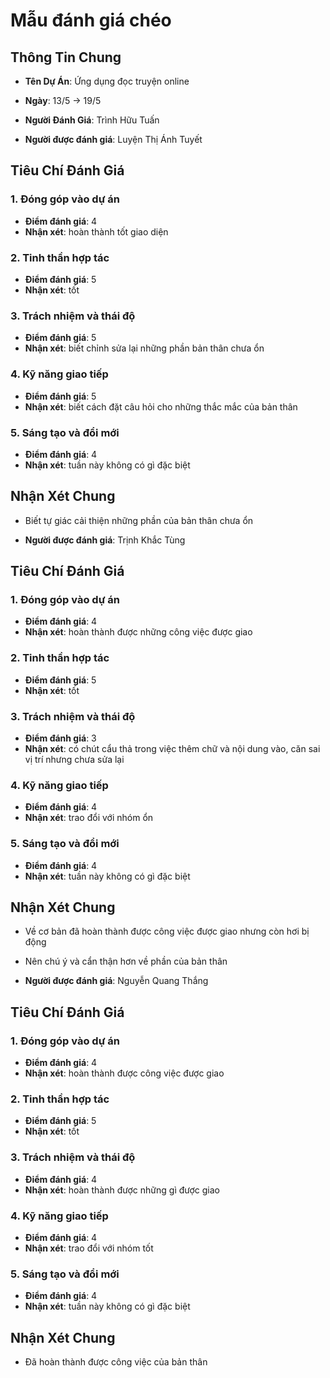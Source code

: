 # Mẫu đánh giá chéo
## Thông Tin Chung
- **Tên Dự Án**: Ứng dụng đọc truyện online
- **Ngày**: 13/5 -> 19/5
- **Người Đánh Giá**: Trình Hữu Tuấn

- **Người được đánh giá**: Luyện Thị Ánh Tuyết
## Tiêu Chí Đánh Giá
### 1. Đóng góp vào dự án
- **Điểm đánh giá**: 4
- **Nhận xét**: hoàn thành tốt giao diện

### 2. Tinh thần hợp tác
- **Điểm đánh giá**: 5
- **Nhận xét**: tốt

### 3. Trách nhiệm và thái độ
- **Điểm đánh giá**: 5
- **Nhận xét**: biết chỉnh sửa lại những phần bản thân chưa ổn

### 4. Kỹ năng giao tiếp
- **Điểm đánh giá**: 5
- **Nhận xét**: biết cách đặt câu hỏi cho những thắc mắc của bản thân

### 5. Sáng tạo và đổi mới
- **Điểm đánh giá**: 4
- **Nhận xét**: tuần này không có gì đặc biệt

## Nhận Xét Chung
- Biết tự giác cải thiện những phần của bản thân chưa ổn


- **Người được đánh giá**: Trịnh Khắc Tùng
## Tiêu Chí Đánh Giá
### 1. Đóng góp vào dự án
- **Điểm đánh giá**: 4
- **Nhận xét**: hoàn thành được những công việc được giao

### 2. Tinh thần hợp tác
- **Điểm đánh giá**: 5
- **Nhận xét**: tốt

### 3. Trách nhiệm và thái độ
- **Điểm đánh giá**: 3
- **Nhận xét**: có chút cẩu thả trong việc thêm chữ và nội dung vào, căn sai vị trí nhưng chưa sửa lại

### 4. Kỹ năng giao tiếp
- **Điểm đánh giá**: 4
- **Nhận xét**: trao đổi với nhóm ổn

### 5. Sáng tạo và đổi mới
- **Điểm đánh giá**: 4
- **Nhận xét**: tuần này không có gì đặc biệt

## Nhận Xét Chung
- Về cơ bản đã hoàn thành được công việc được giao nhưng còn hơi bị động
- Nên chú ý và cẩn thận hơn về phần của bản thân

- **Người được đánh giá**: Nguyễn Quang Thắng
## Tiêu Chí Đánh Giá
### 1. Đóng góp vào dự án
- **Điểm đánh giá**: 4
- **Nhận xét**: hoàn thành được công việc được giao

### 2. Tinh thần hợp tác
- **Điểm đánh giá**: 5
- **Nhận xét**: tốt

### 3. Trách nhiệm và thái độ
- **Điểm đánh giá**: 4
- **Nhận xét**: hoàn thành được những gì được giao

### 4. Kỹ năng giao tiếp
- **Điểm đánh giá**: 4
- **Nhận xét**: trao đổi với nhóm tốt

### 5. Sáng tạo và đổi mới
- **Điểm đánh giá**: 4
- **Nhận xét**: tuần này không có gì đặc biệt

## Nhận Xét Chung
- Đã hoàn thành được công việc của bản thân